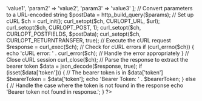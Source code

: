 <?php

// Your URL with parameters
$url = 'https://example.com/authenticate';

// Parameters to send in the POST request
$params = [
    'param1' => 'value1',
    'param2' => 'value2',
    'param3' => 'value3'
];

// Convert parameters to a URL-encoded string
$postData = http_build_query($params);

// Set up cURL
$ch = curl_init();
curl_setopt($ch, CURLOPT_URL, $url);
curl_setopt($ch, CURLOPT_POST, 1);
curl_setopt($ch, CURLOPT_POSTFIELDS, $postData);
curl_setopt($ch, CURLOPT_RETURNTRANSFER, true);

// Execute the cURL request
$response = curl_exec($ch);

// Check for cURL errors
if (curl_errno($ch)) {
    echo 'cURL error: ' . curl_error($ch);
    // Handle the error appropriately
}

// Close cURL session
curl_close($ch);

// Parse the response to extract the bearer token
$data = json_decode($response, true);

if (isset($data['token'])) {
    // The bearer token is in $data['token']
    $bearerToken = $data['token'];
    echo 'Bearer Token: ' . $bearerToken;
} else {
    // Handle the case where the token is not found in the response
    echo 'Bearer token not found in response.';
}

?>
